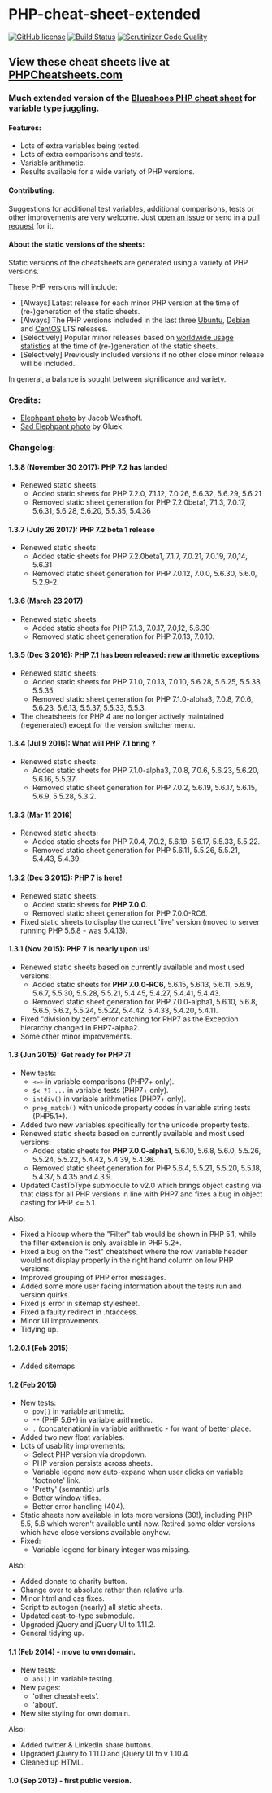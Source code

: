 PHP-cheat-sheet-extended
========================
[![GitHub license](https://img.shields.io/badge/license-GPLv3-blue.svg)](https://raw.githubusercontent.com/jrfnl/PHP-cheat-sheet-extended/master/LICENSE.md)
[![Build Status](https://travis-ci.org/jrfnl/PHP-cheat-sheet-extended.svg?branch=master)](https://travis-ci.org/jrfnl/PHP-cheat-sheet-extended)
[![Scrutinizer Code Quality](https://scrutinizer-ci.com/g/jrfnl/PHP-cheat-sheet-extended/badges/quality-score.png?b=master)](https://scrutinizer-ci.com/g/jrfnl/PHP-cheat-sheet-extended/?branch=master)


## View these cheat sheets live at [PHPCheatsheets.com](https://phpcheatsheets.com/)


### Much extended version of the [Blueshoes PHP cheat sheet](http://www.blueshoes.org/en/developer/php_cheat_sheet/) for variable type juggling.


#### Features:
* Lots of extra variables being tested.
* Lots of extra comparisons and tests.
* Variable arithmetic.
* Results available for a wide variety of PHP versions.


#### Contributing:
Suggestions for additional test variables, additional comparisons, tests or other improvements are very welcome. Just [open an issue](https://github.com/jrfnl/PHP-cheat-sheet-extended/issues) or send in a [pull request](https://github.com/jrfnl/PHP-cheat-sheet-extended/pulls) for it.


#### About the static versions of the sheets:

Static versions of the cheatsheets are generated using a variety of PHP versions.

These PHP versions will include:
* [Always] Latest release for each minor PHP version at the time of (re-)generation of the static sheets.
* [Always] The PHP versions included in the last three [Ubuntu](https://distrowatch.com/table.php?distribution=Ubuntu), [Debian](https://distrowatch.com/table.php?distribution=debian) and [CentOS](https://distrowatch.com/table.php?distribution=centos) LTS releases.
* [Selectively] Popular minor releases based on [worldwide usage statistics](https://w3techs.com/technologies/details/pl-php/all/all) at the time of (re-)generation of the static sheets.
* [Selectively] Previously included versions if no other close minor release will be included.

In general, a balance is sought between significance and variety.


### Credits:
* [Elephpant photo](https://www.flickr.com/photos/jakobwesthoff/3231273333/) by Jacob Westhoff.
* [Sad Elephpant photo](https://www.flickr.com/photos/gluek/100179589/) by Gluek.


### Changelog:

#### 1.3.8 (November 30 2017): PHP 7.2 has landed
* Renewed static sheets:
	- Added static sheets for PHP 7.2.0, 7.1.12, 7.0.26, 5.6.32, 5.6.29, 5.6.21
	- Removed static sheet generation for PHP 7.2.0beta1, 7.1.3, 7.0.17, 5.6.31, 5.6.28, 5.6.20, 5.5.35, 5.4.36

#### 1.3.7 (July 26 2017): PHP 7.2 beta 1 release
* Renewed static sheets:
	- Added static sheets for PHP 7.2.0beta1, 7.1.7, 7.0.21, 7.0.19, 7.0,14, 5.6.31
	- Removed static sheet generation for PHP  7.0.12, 7.0.0, 5.6.30, 5.6.0, 5.2.9-2.

#### 1.3.6 (March 23 2017)
* Renewed static sheets:
	- Added static sheets for PHP 7.1.3, 7.0.17, 7.0,12, 5.6.30
	- Removed static sheet generation for PHP 7.0.13, 7.0.10.

#### 1.3.5 (Dec 3 2016): PHP 7.1 has been released: new arithmetic exceptions
* Renewed static sheets:
	- Added static sheets for PHP 7.1.0, 7.0.13, 7.0.10, 5.6.28, 5.6.25, 5.5.38, 5.5.35.
	- Removed static sheet generation for PHP 7.1.0-alpha3, 7.0.8, 7.0.6, 5.6.23, 5.6.13, 5.5.37, 5.5.33, 5.5.3.
* The cheatsheets for PHP 4 are no longer actively maintained (regenerated) except for the version switcher menu.

#### 1.3.4 (Jul 9 2016): What will PHP 7.1 bring ?
* Renewed static sheets:
	- Added static sheets for PHP 7.1.0-alpha3, 7.0.8, 7.0.6, 5.6.23, 5.6.20, 5.6.16, 5.5.37
	- Removed static sheet generation for PHP 7.0.2, 5.6.19, 5.6.17, 5.6.15, 5.6.9, 5.5.28, 5.3.2.

#### 1.3.3 (Mar 11 2016)
* Renewed static sheets:
	- Added static sheets for PHP 7.0.4, 7.0.2, 5.6.19, 5.6.17, 5.5.33, 5.5.22.
	- Removed static sheet generation for PHP 5.6.11, 5.5.26, 5.5.21, 5.4.43, 5.4.39.

#### 1.3.2 (Dec 3 2015): PHP 7 is here!
* Renewed static sheets:
	- Added static sheets for **PHP 7.0.0**.
	- Removed static sheet generation for PHP 7.0.0-RC6.
* Fixed static sheets to display the correct 'live' version (moved to server running PHP 5.6.8 - was 5.4.13).


#### 1.3.1 (Nov 2015): PHP 7 is nearly upon us!
* Renewed static sheets based on currently available and most used versions:
	- Added static sheets for **PHP 7.0.0-RC6**, 5.6.15, 5.6.13, 5.6.11, 5.6.9, 5.6.7, 5.5.30, 5.5.28, 5.5.21, 5.4.45, 5.4.27, 5.4.41, 5.4.43.
	- Removed static sheet generation for PHP 7.0.0-alpha1, 5.6.10, 5.6.8, 5.6.5, 5.6.2, 5.5.24, 5.5.22, 5.4.42, 5.4.33, 5.4.20, 5.4.11.
* Fixed "division by zero" error catching for PHP7 as the Exception hierarchy changed in PHP7-alpha2.
* Some other minor improvements.


#### 1.3 (Jun 2015): Get ready for PHP 7!
* New tests:
	- `<=>` in variable comparisons (PHP7+ only).
	- `$x ?? ...` in variable tests (PHP7+ only).
	- `intdiv()` in variable arithmetics (PHP7+ only).
	- `preg_match()` with unicode property codes in variable string tests (PHP5.1+).
* Added two new variables specifically for the unicode property tests.
* Renewed static sheets based on currently available and most used versions:
	- Added static sheets for **PHP 7.0.0-alpha1**, 5.6.10, 5.6.8, 5.6.0, 5.5.26, 5.5.24, 5.5.22, 5.4.42, 5.4.39, 5.4.36.
	- Removed static sheet generation for PHP 5.6.4, 5.5.21, 5.5.20, 5.5.18, 5.4.37, 5.4.35 and 4.3.9.
* Updated CastToType submodule to v2.0 which brings object casting via that class for all PHP versions in line with PHP7 and fixes a bug in object casting for PHP <= 5.1.

Also:
* Fixed a hiccup where the "Filter" tab would be shown in PHP 5.1, while the filter extension is only available in PHP 5.2+.
* Fixed a bug on the "test" cheatsheet where the row variable header would not display properly in the right hand column on low PHP versions.
* Improved grouping of PHP error messages.
* Added some more user facing information about the tests run and version quirks.
* Fixed js error in sitemap stylesheet.
* Fixed a faulty redirect in .htaccess.
* Minor UI improvements.
* Tidying up.


#### 1.2.0.1 (Feb 2015)
* Added sitemaps.


#### 1.2 (Feb 2015)
* New tests:
	- `pow()` in variable arithmetic.
	- `**` (PHP 5.6+) in variable arithmetic.
	- `.` (concatenation) in variable arithmetic - for want of better place.
* Added two new float variables.
* Lots of usability improvements:
	- Select PHP version via dropdown.
	- PHP version persists across sheets.
	- Variable legend now auto-expand when user clicks on variable 'footnote' link.
	- 'Pretty' (semantic) urls.
	- Better window titles.
	- Better error handling (404).
* Static sheets now available in lots more versions (30!), including PHP 5.5, 5.6 which weren't available until now. Retired some older versions which have close versions available anyhow.
* Fixed:
	- Variable legend for binary integer was missing.

Also:
* Added donate to charity button.
* Change over to absolute rather than relative urls.
* Minor html and css fixes.
* Script to autogen (nearly) all static sheets.
* Updated cast-to-type submodule.
* Upgraded jQuery and jQuery UI to 1.11.2.
* General tidying up.


#### 1.1 (Feb 2014) - move to own domain.
* New tests:
	- `abs()` in variable testing.
* New pages:
	- 'other cheatsheets'.
	- 'about'.
* New site styling for own domain.

Also:
* Added twitter & LinkedIn share buttons.
* Upgraded jQuery to 1.11.0 and jQuery UI to v 1.10.4.
* Cleaned up HTML.


#### 1.0 (Sep 2013) - first public version.